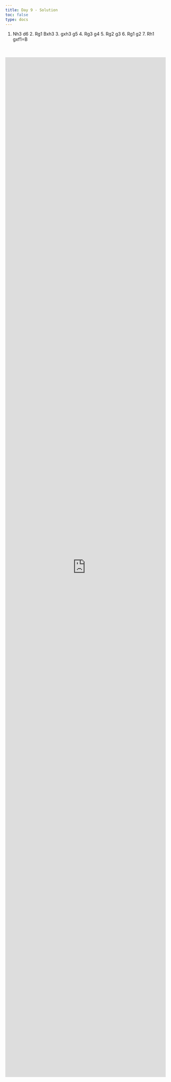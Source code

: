 ```yaml
---
title: Day 9 - Solution
toc: false
type: docs
---
```


1. Nh3 d6 2. Rg1 Bxh3 3. gxh3 g5 4. Rg3 g4 5. Rg2 g3 6. Rg1 g2 7. Rh1 gxf1=B


<br>
<br>
<iframe 
    style="width: 100%; height: 80vh;" 
    src="https://lichess.org/study/embed/PrONOirR/4NFml2tJ" 
    frameborder="0">
</iframe>
